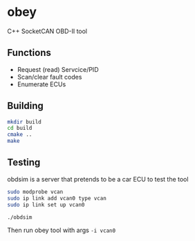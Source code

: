 # obey

C++ SocketCAN OBD-II tool

## Functions
- Request (read) Servcice/PID
- Scan/clear fault codes
- Enumerate ECUs

## Building
```sh
mkdir build
cd build
cmake ..
make
```

## Testing

obdsim is a server that pretends to be a car ECU to test the tool

```sh
sudo modprobe vcan
sudo ip link add vcan0 type vcan
sudo ip link set up vcan0

./obdsim

```

Then run obey tool with args `-i vcan0`
